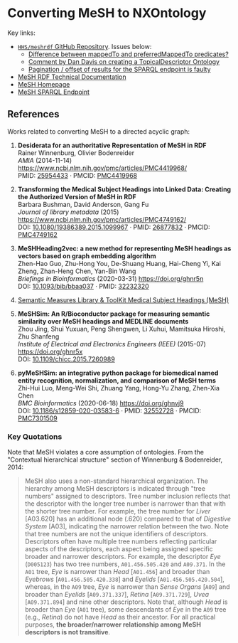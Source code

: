 # Converting MeSH to NXOntology

Key links:

- [`HHS/meshrdf` GitHub Repository](https://github.com/HHS/meshrdf).
  Issues below:
    - [Difference between mappedTo and preferredMappedTo predicates?](https://github.com/HHS/meshrdf/issues/155)
    - [Comment by Dan Davis on creating a TopicalDescriptor Ontology](https://github.com/HHS/meshrdf/issues/156#issuecomment-752226217)
    - [Pagination / offset of results for the SPARQL endpoint is faulty](https://github.com/HHS/meshrdf/issues/150)
- [MeSH RDF Technical Documentation](https://hhs.github.io/meshrdf/)
- [MeSH Homepage](https://www.nlm.nih.gov/mesh/meshhome.html)
- [MeSH SPARQL Endpoint](https://id.nlm.nih.gov/mesh/query)

## References

Works related to converting MeSH to a directed acyclic graph:

1. **Desiderata for an authoritative Representation of MeSH in RDF**   
Rainer Winnenburg, Olivier Bodenreider  
*AMIA* (2014-11-14) <https://www.ncbi.nlm.nih.gov/pmc/articles/PMC4419968/>   
PMID: [25954433](https://www.ncbi.nlm.nih.gov/pubmed/25954433) · PMCID: [PMC4419968](https://www.ncbi.nlm.nih.gov/pmc/articles/PMC4419968)

2. **Transforming the Medical Subject Headings into Linked Data: Creating the Authorized Version of MeSH in RDF**   
Barbara Bushman, David Anderson, Gang Fu  
*Journal of library metadata* (2015) <https://www.ncbi.nlm.nih.gov/pmc/articles/PMC4749162/>   
DOI: [10.1080/19386389.2015.1099967](https://doi.org/10.1080/19386389.2015.1099967) · PMID: [26877832](https://www.ncbi.nlm.nih.gov/pubmed/26877832) · PMCID: [PMC4749162](https://www.ncbi.nlm.nih.gov/pmc/articles/PMC4749162)

3. **MeSHHeading2vec: a new method for representing MeSH headings as vectors based on graph embedding algorithm**   
Zhen-Hao Guo, Zhu-Hong You, De-Shuang Huang, Hai-Cheng Yi, Kai Zheng, Zhan-Heng Chen, Yan-Bin Wang  
*Briefings in Bioinformatics* (2020-03-31) <https://doi.org/ghnr5n>   
DOI: [10.1093/bib/bbaa037](https://doi.org/10.1093/bib/bbaa037) · PMID: [32232320](https://www.ncbi.nlm.nih.gov/pubmed/32232320)

4. [Semantic Measures Library & ToolKit Medical Subject Headings (MeSH)](https://www.semantic-measures-library.org/sml/index.php?q=doc&page=mesh)

5. **MeSHSim: An R/Bioconductor package for measuring semantic similarity over MeSH headings and MEDLINE documents**   
Zhou Jing, Shui Yuxuan, Peng Shengwen, Li Xuhui, Mamitsuka Hiroshi, Zhu Shanfeng  
*Institute of Electrical and Electronics Engineers (IEEE)* (2015-07) <https://doi.org/ghnr5x>   
DOI: [10.1109/chicc.2015.7260989](https://doi.org/10.1109/chicc.2015.7260989)

6. **pyMeSHSim: an integrative python package for biomedical named entity recognition, normalization, and comparison of MeSH terms**   
Zhi-Hui Luo, Meng-Wei Shi, Zhuang Yang, Hong-Yu Zhang, Zhen-Xia Chen  
*BMC Bioinformatics* (2020-06-18) <https://doi.org/ghnvj9>   
DOI: [10.1186/s12859-020-03583-6](https://doi.org/10.1186/s12859-020-03583-6) · PMID: [32552728](https://www.ncbi.nlm.nih.gov/pubmed/32552728) · PMCID: [PMC7301509](https://www.ncbi.nlm.nih.gov/pmc/articles/PMC7301509)

### Key Quotations

Note that MeSH violates a core assumption of ontologies.
From the "Contextual hierarchical structure" section of Winnenburg & Bodenreider, 2014:

> MeSH also uses a non-standard hierarchical organization.
The hierarchy among MeSH descriptors is indicated through "tree numbers" assigned to descriptors.
Tree number inclusion reflects that the descriptor with the longer tree number is narrower than that with the shorter tree number.
For example, the tree number for *Liver* [A03.620] has an additional node (.620) compared to that of *Digestive System* [A03],
indicating the narrower relation between the two.
Note that tree numbers are not the unique identifiers of descriptors.
Descriptors often have multiple tree numbers reflecting particular aspects of the descriptors,
each aspect being assigned specific broader and narrower descriptors.
For example, the descriptor *Eye* (`D005123`) has two tree numbers, `A01.456.505.420` and `A09.371`.
In the `A01` tree, *Eye* is narrower than *Head* [`A01.456`] and broader than *Eyebrows* [`A01.456.505.420.338`] and *Eyelids* [`A01.456.505.420.504`],
whereas, in the `A09` tree, *Eye* is narrower than *Sense Organs* [`A09`] and broader than *Eyelids* [`A09.371.337`], *Retina* [`A09.371.729`], *Uvea* [`A09.371.894`] and nine other descriptors.
Note that, although *Head* is broader than *Eye* (`A01` tree),
some descendants of *Eye* in the `A09` tree (e.g., *Retina*) do not have *Head* as their ancestor.
For all practical purposes, **the broader/narrower relationship among MeSH descriptors is not transitive**.
